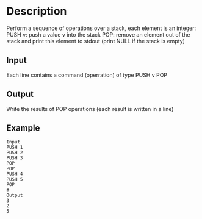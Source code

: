 # Description
Perform a sequence of operations over a stack, each element is an integer:
PUSH v: push a value v into the stack
POP: remove an element out of the stack and print this element to stdout (print NULL if the stack is empty)
## Input
Each line contains a command (operration) of type 
PUSH  v
POP
## Output
Write the results of POP operations (each result is written in a line)
## Example
    Input
    PUSH 1
    PUSH 2
    PUSH 3
    POP
    POP
    PUSH 4
    PUSH 5
    POP
    #
    Output
    3
    2
    5